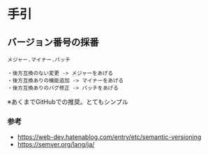 # 手引

## バージョン番号の採番

```
メジャー.マイナー.パッチ
```
```
・後方互換のない変更 -> メジャーをあげる
・後方互換ありの機能追加 -> マイナーをあげる
・後方互換ありのバグ修正 -> パッチをあげる
```

※あくまでGitHubでの推奨。とてもシンプル

### 参考

- https://web-dev.hatenablog.com/entry/etc/semantic-versioning
- https://semver.org/lang/ja/
